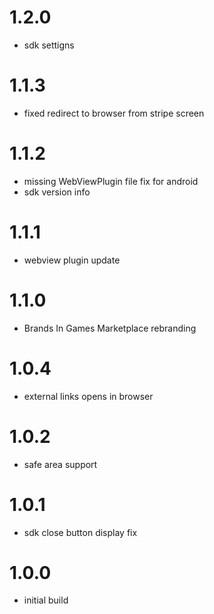 # 1.2.0
- sdk settigns

# 1.1.3
- fixed redirect to browser from stripe screen

# 1.1.2
- missing WebViewPlugin file fix for android
- sdk version info

# 1.1.1
- webview plugin update

# 1.1.0
- Brands In Games Marketplace rebranding

# 1.0.4
- external links opens in browser

# 1.0.2
- safe area support

# 1.0.1
- sdk close button display fix

# 1.0.0
- initial build